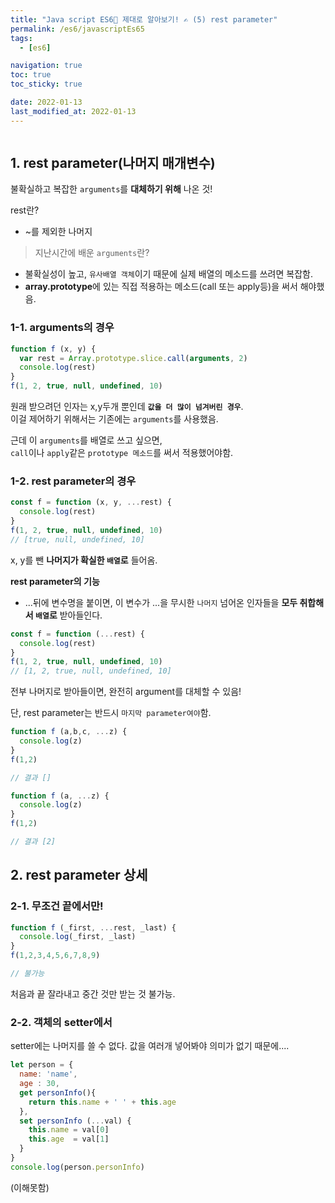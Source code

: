 ```yaml
---
title: "Java script ES6💫 제대로 알아보기! ✍️ (5) rest parameter"
permalink: /es6/javascriptEs65
tags:
  - [es6]

navigation: true
toc: true
toc_sticky: true

date: 2022-01-13
last_modified_at: 2022-01-13
---
```


![]()

## 1. rest parameter(나머지 매개변수)
불확실하고 복잡한 `arguments`를 **대체하기 위해** 나온 것!

rest란?
- ~를 제외한 나머지

> 지난시간에 배운 `arguments`란?
  - 불확실성이 높고, `유사배열 객체`이기 때문에 실제 배열의 메소드를 쓰려면 복잡함.
  - **array.prototype**에 있는 직접 적용하는 메소드(call 또는 apply등)을 써서 해야했음.


### 1-1. arguments의 경우

```js
function f (x, y) {
  var rest = Array.prototype.slice.call(arguments, 2)
  console.log(rest)
}
f(1, 2, true, null, undefined, 10)
```
원래 받으려던 인자는 x,y두개 뿐인데 **`값을 더 많이 넘겨버린 경우`**.<br/>
이걸 제어하기 위해서는 기존에는 `arguments`를 사용했음.<br/>

근데 이 `arguments`를 배열로 쓰고 싶으면,<br/> `call`이나 `apply`같은 `prototype 메소드`를 써서 적용했어야함.<br/>

### 1-2. rest parameter의 경우



```js
const f = function (x, y, ...rest) {
  console.log(rest)
}
f(1, 2, true, null, undefined, 10)
// [true, null, undefined, 10]
```
x, y를 뺀 **나머지가 확실한 `배열`로** 들어옴.


**rest parameter의 기능**
- ...뒤에 변수명을 붙이면, 이 변수가 ...을 무시한 `나머지` 넘어온 인자들을 **모두 취합해서 `배열`로** 받아들인다.


```js
const f = function (...rest) {
  console.log(rest)
}
f(1, 2, true, null, undefined, 10)
// [1, 2, true, null, undefined, 10]
```

전부 나머지로 받아들이면, 완전히 argument를 대체할 수 있음!<br/>

단, rest parameter는 반드시 `마지막 parameter여야`함.

```js
function f (a,b,c, ...z) {
  console.log(z)
}
f(1,2)

// 결과 []
```

```js
function f (a, ...z) {
  console.log(z)
}
f(1,2)

// 결과 [2]
```


## 2. rest parameter 상세

### 2-1. 무조건 끝에서만!

```js
function f (_first, ...rest, _last) {
  console.log(_first, _last)
}
f(1,2,3,4,5,6,7,8,9)

// 불가능
```

처음과 끝 잘라내고 중간 것만 받는 것 불가능.


### 2-2. 객체의 setter에서

setter에는 나머지를 쓸 수 없다. 값을 여러개 넣어봐야 의미가 없기 때문에....

```js
let person = {
  name: 'name',
  age : 30,
  get personInfo(){
    return this.name + ' ' + this.age
  },
  set personInfo (...val) {
    this.name = val[0]
    this.age  = val[1]
  }
}
console.log(person.personInfo)
```

(이해못함)